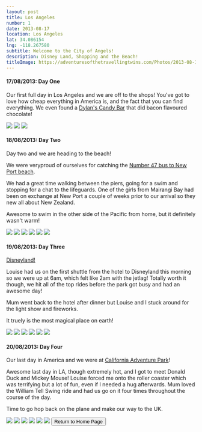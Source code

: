 ```yaml
---
layout: post
title: Los Angeles
number: 1
date: 2013-08-17
location: Los Angeles
lat: 34.086154
lng: -118.267580
subtitle: Welcome to the City of Angels!
description: Disney Land, Shopping and the Beach!
titleImage: https://adventuresofthetravellingtwins.com/Photos/2013-08-19-LA-2/cover-min.JPG
---
```


<h4>17/08/2013: Day One</h4>

Our first full day in Los Angeles and we are off to the shops! You've got to love how cheap everything in America is, and the fact that you can find everything. We even found a <a target="_blank" href="https://www.dylanscandybar.com/">Dylan's Candy Bar</a> that did bacon flavoured chocolate!

<img src="https://adventuresofthetravellingtwins.com/Photos/2013-08-19-LA-2/day11-min.JPG" class="image1">
<img src="https://adventuresofthetravellingtwins.com/Photos/2013-08-19-LA-2/day12-min.JPG" class="image1">
<img src="https://adventuresofthetravellingtwins.com/Photos/2013-08-19-LA-2/day13-min.JPG" class="image1">

<h4>18/08/2013: Day Two</h4>

Day two and we are heading to the beach! 

We were veryproud of ourselves for catching the <a target="_blank" href="https://moovitapp.com/index/en/public_transit-line-47-Los_Angeles_CA-302-1614-196915-1362809">Number 47 bus to New Port beach</a>. 

We had a great time walking between the piers, going for a swim and stopping for a chat to the lifeguards. One of the girls from Mairangi Bay had been on exchange at New Port a couple of weeks prior to our arrival so they new all about New Zealand. 

Awesome to swim in the other side of the Pacific from home, but it definitely wasn't warm!

<img src="https://adventuresofthetravellingtwins.com/Photos/2013-08-19-LA-2/day21-min.JPG" class="image1">
<img src="https://adventuresofthetravellingtwins.com/Photos/2013-08-19-LA-2/day22-min.JPG" class="image1">
<img src="https://adventuresofthetravellingtwins.com/Photos/2013-08-19-LA-2/day23-min.JPG" class="image1">
<img src="https://adventuresofthetravellingtwins.com/Photos/2013-08-19-LA-2/day24-min.JPG" class="image1">
<img src="https://adventuresofthetravellingtwins.com/Photos/2013-08-19-LA-2/day25-min.JPG" class="image1">
<img src="https://adventuresofthetravellingtwins.com/Photos/2013-08-19-LA-2/day26-min.JPG" class="image1">

<h4>19/08/2013: Day Three</h4>

<a target="_blank" href="https://disneyland.disney.go.com/">Disneyland!</a>

Louise had us on the first shuttle from the hotel to Disneyland this morning so we were up at 6am, which felt like 2am with the jetlag! 
Totally worth it though, we hit all of the top rides before the park got busy and had an awesome day! 

Mum went back to the hotel after dinner but Louise and I stuck around for the light show and fireworks. 

It truely is the most magical place on earth!

<img src="https://adventuresofthetravellingtwins.com/Photos/2013-08-19-LA-2/day31-min.JPG" class="image1">
<img src="https://adventuresofthetravellingtwins.com/Photos/2013-08-19-LA-2/day32-min.JPG" class="image1">
<img src="https://adventuresofthetravellingtwins.com/Photos/2013-08-19-LA-2/day33-min.JPG" class="image1">
<img src="https://adventuresofthetravellingtwins.com/Photos/2013-08-19-LA-2/day34-min.JPG" class="image1">
<img src="https://adventuresofthetravellingtwins.com/Photos/2013-08-19-LA-2/day35-min.JPG" class="image1">
<img src="https://adventuresofthetravellingtwins.com/Photos/2013-08-19-LA-2/day36-min.JPG" class="image1">

<h4>20/08/2013: Day Four</h4>

Our last day in America and we were at <a target="_blank" href="https://disneyland.disney.go.com/destinations/disney-california-adventure/">California Adventure Park</a>! 

Awesome last day in LA, though extremely hot, and I got to meet Donald Duck and Mickey Mouse! Louise forced me onto the roller coaster which was terrifying but a lot of fun, even if I needed a hug afterwards. Mum loved the William Tell Swing ride and had us go on it four times throughout the course of the day.

Time to go hop back on the plane and make our way to the UK.

<img src="https://adventuresofthetravellingtwins.com/Photos/2013-08-19-LA-2/day41-min.JPG" class="image1">
<img src="https://adventuresofthetravellingtwins.com/Photos/2013-08-19-LA-2/day42-min.JPG" class="image1">
<img src="https://adventuresofthetravellingtwins.com/Photos/2013-08-19-LA-2/day43-min.JPG" class="image1">
<img src="https://adventuresofthetravellingtwins.com/Photos/2013-08-19-LA-2/day44-min.JPG" class="image1">
<img src="https://adventuresofthetravellingtwins.com/Photos/2013-08-19-LA-2/day45-min.JPG" class="image1">
<img src="https://adventuresofthetravellingtwins.com/Photos/2013-08-19-LA-2/day46-min.JPG" class="image1">

<input type="button" value="Return to Home Page" onclick="self.close()">
